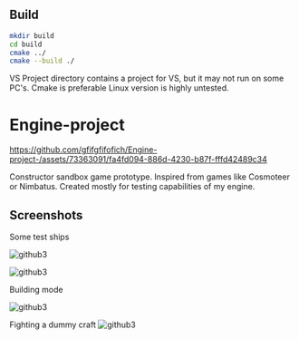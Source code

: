 ## Build

```bash
mkdir build
cd build
cmake ../
cmake --build ./
```
VS Project directory contains a project for VS, but it may not run on some PC's. Cmake is preferable 
Linux version is highly untested.
# Engine-project
https://github.com/gfifgfifofich/Engine-project-/assets/73363091/fa4fd094-886d-4230-b87f-fffd42489c34

Constructor sandbox game prototype. Inspired from games like Cosmoteer or Nimbatus.
Created mostly for testing capabilities of my engine.

## Screenshots
Some test ships

![github3](https://github.com/gfifgfifofich/Engine-project-/blob/main/Project/Textures/craft1.png)

![github3](https://github.com/gfifgfifofich/Engine-project-/blob/main/Project/Textures/craft2.png)

Building mode

![github3](https://github.com/gfifgfifofich/Engine-project-/blob/main/Project/Textures/Screenshot_3.png)

Fighting a dummy craft
![github3](https://github.com/gfifgfifofich/Engine-project-/blob/main/Project/Textures/Screenshot_1.png)




